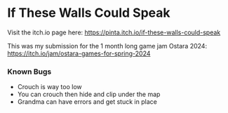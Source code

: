 # If These Walls Could Speak

Visit the itch.io page here: https://pinta.itch.io/if-these-walls-could-speak

This was my submission for the 1 month long game jam Ostara 2024: https://itch.io/jam/ostara-games-for-spring-2024

### Known Bugs
- Crouch is way too low
- You can crouch then hide and clip under the map
- Grandma can have errors and get stuck in place
